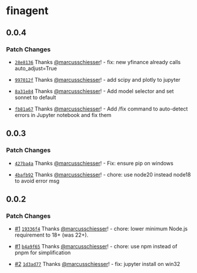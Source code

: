 # finagent

## 0.0.4

### Patch Changes

- [`28e8136`](https://github.com/schiesser-it/finance-agent/commit/28e813601d944fd3dc70ef67c71e409a4d119a30) Thanks [@marcusschiesser](https://github.com/marcusschiesser)! - fix: new yfinance already calls auto_adjust=True

- [`997012f`](https://github.com/schiesser-it/finance-agent/commit/997012f6f076ecd11d58d70118c0d51f7638cc94) Thanks [@marcusschiesser](https://github.com/marcusschiesser)! - add scipy and plotly to jupyter

- [`8a31e84`](https://github.com/schiesser-it/finance-agent/commit/8a31e84437634511b491692c6441f031ffacc9d5) Thanks [@marcusschiesser](https://github.com/marcusschiesser)! - Add model selector and set sonnet to default

- [`fb81a67`](https://github.com/schiesser-it/finance-agent/commit/fb81a67cb74fbcf76dc401dd26582cb3848ab47f) Thanks [@marcusschiesser](https://github.com/marcusschiesser)! - Add /fix command to auto-detect errors in Jupyter notebook and fix them

## 0.0.3

### Patch Changes

- [`427ba4a`](https://github.com/schiesser-it/finance-agent/commit/427ba4a8d58c5e61128841f0f763cf2149b45194) Thanks [@marcusschiesser](https://github.com/marcusschiesser)! - Fix: ensure pip on windows

- [`4bafb92`](https://github.com/schiesser-it/finance-agent/commit/4bafb9226baf5e8f5074a80360b3b3c4294c0e36) Thanks [@marcusschiesser](https://github.com/marcusschiesser)! - chore: use node20 instead node18 to avoid error msg

## 0.0.2

### Patch Changes

- [#1](https://github.com/schiesser-it/finance-agent/pull/1) [`19336f4`](https://github.com/schiesser-it/finance-agent/commit/19336f4b81f5e03cedfbe49ae9214cccfed013e9) Thanks [@marcusschiesser](https://github.com/marcusschiesser)! - chore: lower minimum Node.js requirement to 18+ (was 22+).

- [#1](https://github.com/schiesser-it/finance-agent/pull/1) [`b4a9f65`](https://github.com/schiesser-it/finance-agent/commit/b4a9f6594496a6f1aa15551426c6806faeb804b1) Thanks [@marcusschiesser](https://github.com/marcusschiesser)! - chore: use npm instead of pnpm for simplification

- [#2](https://github.com/schiesser-it/finance-agent/pull/2) [`1d3ad77`](https://github.com/schiesser-it/finance-agent/commit/1d3ad777e5fc0efe89763594321627bea92eda32) Thanks [@marcusschiesser](https://github.com/marcusschiesser)! - fix: jupyter install on win32

